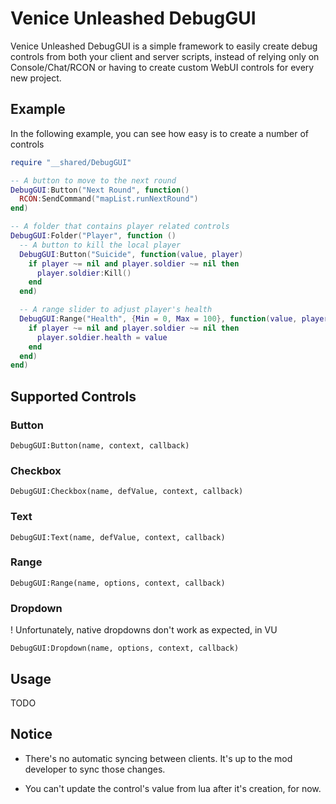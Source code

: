 # Venice Unleashed DebugGUI

Venice Unleashed DebugGUI is a simple framework to easily create debug controls from both your client and server scripts, instead of relying only on Console/Chat/RCON or having to create custom WebUI controls for every new project.

## Example

In the following example, you can see how easy is to create a number of controls

```lua
require "__shared/DebugGUI"

-- A button to move to the next round
DebugGUI:Button("Next Round", function()
  RCON:SendCommand("mapList.runNextRound")
end)

-- A folder that contains player related controls
DebugGUI:Folder("Player", function ()
  -- A button to kill the local player
  DebugGUI:Button("Suicide", function(value, player)
    if player ~= nil and player.soldier ~= nil then
      player.soldier:Kill()
    end
  end)

  -- A range slider to adjust player's health
  DebugGUI:Range("Health", {Min = 0, Max = 100}, function(value, player)
    if player ~= nil and player.soldier ~= nil then
      player.soldier.health = value
    end
  end)
end)

```

## Supported Controls

### Button
```
DebugGUI:Button(name, context, callback)
```

### Checkbox
```
DebugGUI:Checkbox(name, defValue, context, callback)
```

### Text
```
DebugGUI:Text(name, defValue, context, callback)
```

### Range
```
DebugGUI:Range(name, options, context, callback)
```

### Dropdown
! Unfortunately, native dropdowns don't work as expected, in VU
```
DebugGUI:Dropdown(name, options, context, callback)
```

## Usage
TODO

## Notice

* There's no automatic syncing between clients. It's up to the mod developer to sync those changes.

* You can't update the control's value from lua after it's creation, for now.
